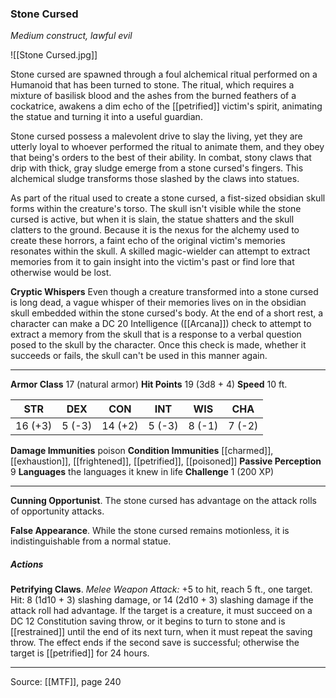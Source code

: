 ### Stone Cursed
_Medium construct, lawful evil_

![[Stone Cursed.jpg]]

Stone cursed are spawned through a foul alchemical ritual performed on a Humanoid that has been turned to stone. The ritual, which requires a mixture of basilisk blood and the ashes from the burned feathers of a cockatrice, awakens a dim echo of the [[petrified]] victim's spirit, animating the statue and turning it into a useful guardian.

Stone cursed possess a malevolent drive to slay the living, yet they are utterly loyal to whoever performed the ritual to animate them, and they obey that being's orders to the best of their ability. In combat, stony claws that drip with thick, gray sludge emerge from a stone cursed's fingers. This alchemical sludge transforms those slashed by the claws into statues.

As part of the ritual used to create a stone cursed, a fist-sized obsidian skull forms within the creature's torso. The skull isn't visible while the stone cursed is active, but when it is slain, the statue shatters and the skull clatters to the ground. Because it is the nexus for the alchemy used to create these horrors, a faint echo of the original victim's memories resonates within the skull. A skilled magic-wielder can attempt to extract memories from it to gain insight into the victim's past or find lore that otherwise would be lost.

**Cryptic Whispers** Even though a creature transformed into a stone cursed is long dead, a vague whisper of their memories lives on in the obsidian skull embedded within the stone cursed's body. At the end of a short rest, a character can make a DC 20 Intelligence ([[Arcana]]) check to attempt to extract a memory from the skull that is a response to a verbal question posed to the skull by the character. Once this check is made, whether it succeeds or fails, the skull can't be used in this manner again.




---

**Armor Class** 17 (natural armor)
**Hit Points** 19 (3d8 + 4)
**Speed** 10 ft.

| STR     | DEX     | CON     | INT     | WIS     | CHA     |
|---------|---------|---------|---------|---------|---------|
| 16 (+3) | 5 (-3) | 14 (+2) | 5 (-3) | 8 (-1) | 7 (-2) |

**Damage Immunities** poison
**Condition Immunities** [[charmed]], [[exhaustion]], [[frightened]], [[petrified]], [[poisoned]]
**Passive Perception** 9
**Languages** the languages it knew in life
**Challenge** 1 (200 XP)

---

**Cunning Opportunist**. The stone cursed has advantage on the attack rolls of opportunity attacks.

**False Appearance**. While the stone cursed remains motionless, it is indistinguishable from a normal statue.

##### Actions
**Petrifying Claws**. _Melee Weapon Attack:_ +5 to hit, reach 5 ft., one target. Hit: 8 (1d10 + 3) slashing damage, or 14 (2d10 + 3) slashing damage if the attack roll had advantage. If the target is a creature, it must succeed on a DC 12 Constitution saving throw, or it begins to turn to stone and is [[restrained]] until the end of its next turn, when it must repeat the saving throw. The effect ends if the second save is successful; otherwise the target is [[petrified]] for 24 hours.


---

Source: [[MTF]], page 240